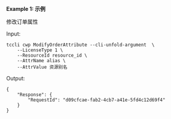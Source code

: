 **Example 1: 示例**

修改订单属性

Input: 

```
tccli cwp ModifyOrderAttribute --cli-unfold-argument  \
    --LicenseType 1 \
    --ResourceId resource_id \
    --AttrName alias \
    --AttrValue 资源别名
```

Output: 
```
{
    "Response": {
        "RequestId": "d09cfcae-fab2-4cb7-a41e-5fd4c12d69f4"
    }
}
```

